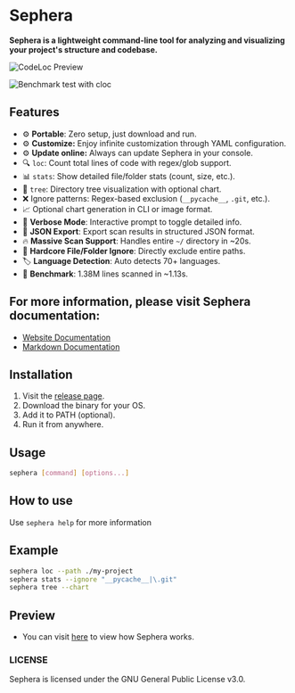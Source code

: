 # Sephera

**Sephera is a lightweight command-line tool for analyzing and visualizing your project's structure and codebase.**

![CodeLoc Preview](./preview/CodeLoc.gif)

![Benchmark test with cloc](./benchmark/benchmark.png)

## Features
- ⚙️ **Portable**: Zero setup, just download and run.
- ⚙️ **Customize:** Enjoy infinite customization through YAML configuration.
- ⚙️ **Update online:** Always can update Sephera in your console.
- 🔍 `loc`: Count total lines of code with regex/glob support.
- 📊 `stats`: Show detailed file/folder stats (count, size, etc.).
- 🌳 `tree`: Directory tree visualization with optional chart.
- ❌ Ignore patterns: Regex-based exclusion (`__pycache__`, `.git`, etc.).
- 📈 Optional chart generation in CLI or image format.
- 🧠 **Verbose Mode**: Interactive prompt to toggle detailed info.
- 📁 **JSON Export**: Export scan results in structured JSON format.
- 🔥 **Massive Scan Support**: Handles entire `~/` directory in ~20s.
- 🎯 **Hardcore File/Folder Ignore**: Directly exclude entire paths.
- 🏷️ **Language Detection**: Auto detects 70+ languages.
- 🧪 **Benchmark**: 1.38M lines scanned in ~1.13s.

## For more information, please visit Sephera documentation:
* [Website Documentation](https://reim-developer.github.io/Sephera/)
* [Markdown Documentation](./docs/index.md)

## Installation
1. Visit the [release page](https://github.com/Reim-developer/Sephera/releases/).
2. Download the binary for your OS.
3. Add it to PATH (optional).
4. Run it from anywhere.

## Usage

```bash
sephera [command] [options...]
```
## How to use
Use `sephera help` for more information

## Example

```bash
sephera loc --path ./my-project
sephera stats --ignore "__pycache__|\.git"
sephera tree --chart
```

## Preview
* You can visit [here](./preview) to view how Sephera works.

### LICENSE
Sephera is licensed under the GNU General Public License v3.0.
